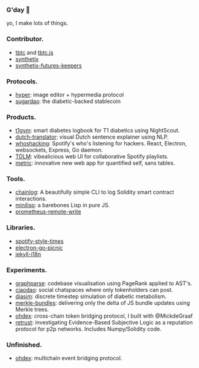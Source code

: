 ### G'day 👋

yo, I make lots of things.

### Contributor.

 * [tbtc](https://github.com/keep-network/tbtc) and [tbtc.js](https://github.com/keep-network/tbtc.js)
 * [synthetix](https://github.com/Synthetixio/synthetix/)
 * [synthetix-futures-keepers](https://github.com/Synthetixio/futures-keepers)

### Protocols.

 * [hyper](https://github.com/liamzebedee/hyper): image editor + hypermedia protocol
 * [sugardao](https://github.com/liamzebedee/sugardao): the diabetic-backed stablecoin

### Products.

 * [t1gym](https://github.com/liamzebedee/t1gym): smart diabetes logbook for T1 diabetics using NightScout.
 * [dutch-translator](https://github.com/liamzebedee/dutch-translator): visual Dutch sentence explainer using NLP.
 * [whoshacking](https://github.com/liamzebedee/whoshacking): Spotify's who's listening for hackers. React, Electron, websockets, Express, Go daemon.
 * [TDLM](https://github.com/liamzebedee/TDLM): vibealicious web UI for collaborative Spotify playlists.
 * [metric](https://github.com/liamzebedee/metric): innovative new web app for quantified self, sans tables.
 
### Tools.

 * [chainlog](https://github.com/liamzebedee/chainlog): A beautifully simple CLI to log Solidity smart contract interactions.
 * [minilisp](https://github.com/liamzebedee/minilisp): a barebones Lisp in pure JS.
 * [prometheus-remote-write](https://github.com/liamzebedee/prometheus-remote-write)

### Libraries.

 * [spotify-style-times](https://github.com/liamzebedee/spotify-style-times)
 * [electron-go-picnic](https://github.com/liamzebedee/electron-go-picnic)
 * [jekyll-i18n](https://github.com/liamzebedee/jekyll-i18n)

### Experiments.

 * [graphparse](https://github.com/liamzebedee/graphparse): codebase visualisation using PageRank applied to AST's.
 * [ciaodao](https://github.com/liamzebedee/ciaodao): social chatspaces where only tokenholders can post.
 * [diasim](https://github.com/liamzebedee/diasim): discrete timestep simulation of diabetic metabolism.
 * [merkle-bundles](https://github.com/liamzebedee/merkle-bundles): delivering only the delta of JS bundle updates using Merkle trees.
 * [ohdex](https://github.com/liamzebedee/ohdex): cross-chain token bridging protocol, I built with @MickdeGraaf
 * [retrust](https://github.com/liamzebedee/retrust): investigating Evidence-Based Subjective Logic as a reputation protocol for p2p networks. Includes Numpy/Solidity code.
 
### Unfinished.

 - [ohdex](https://github.com/liamzebedee/ohdex): multichain event bridging protocol.

<!--
**liamzebedee/liamzebedee** is a ✨ _special_ ✨ repository because its `README.md` (this file) appears on your GitHub profile.

Here are some ideas to get you started:

- 🔭 I’m currently working on ...
- 🌱 I’m currently learning ...
- 👯 I’m looking to collaborate on ...
- 🤔 I’m looking for help with ...
- 💬 Ask me about ...
- 📫 How to reach me: ...
- 😄 Pronouns: ...
- ⚡ Fun fact: ...
-->
